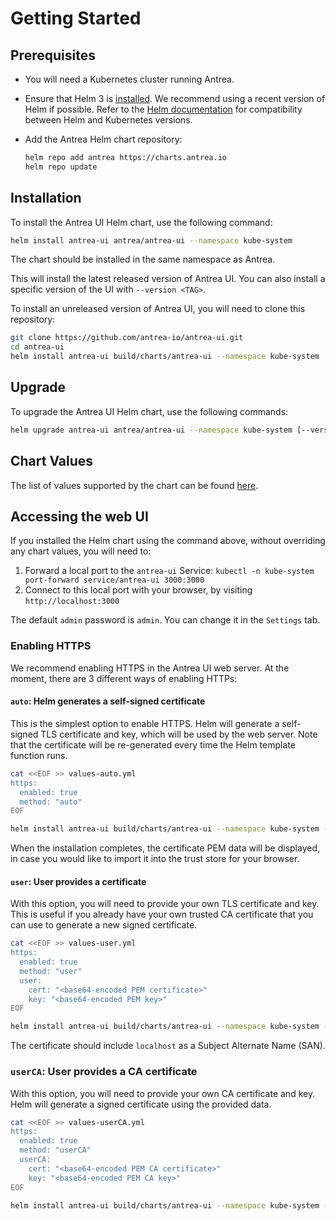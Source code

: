 # Getting Started

## Prerequisites

* You will need a Kubernetes cluster running Antrea.
* Ensure that Helm 3 is [installed](https://helm.sh/docs/intro/install/). We
  recommend using a recent version of Helm if possible. Refer to the [Helm
  documentation](https://helm.sh/docs/topics/version_skew/) for compatibility
  between Helm and Kubernetes versions.
* Add the Antrea Helm chart repository:

  ```bash
  helm repo add antrea https://charts.antrea.io
  helm repo update
  ```

## Installation

To install the Antrea UI Helm chart, use the following command:

```bash
helm install antrea-ui antrea/antrea-ui --namespace kube-system
```

The chart should be installed in the same namespace as Antrea.

This will install the latest released version of Antrea UI. You can also install
a specific version of the UI with `--version <TAG>`.

To install an unreleased version of Antrea UI, you will need to clone this
repository:

```bash
git clone https://github.com/antrea-io/antrea-ui.git
cd antrea-ui
helm install antrea-ui build/charts/antrea-ui --namespace kube-system
```

## Upgrade

To upgrade the Antrea UI Helm chart, use the following commands:

```bash
helm upgrade antrea-ui antrea/antrea-ui --namespace kube-system [--version <TAG>]
```

## Chart Values

The list of values supported by the chart can be found
[here](../build/charts/antrea-ui/README.md).

## Accessing the web UI

If you installed the Helm chart using the command above, without overriding any
chart values, you will need to:

1. Forward a local port to the `antrea-ui` Service: `kubectl -n kube-system port-forward service/antrea-ui 3000:3000`
2. Connect to this local port with your browser, by visiting `http://localhost:3000`

The default `admin` password is `admin`. You can change it in the `Settings`
tab.

### Enabling HTTPS

We recommend enabling HTTPS in the Antrea UI web server. At the moment, there
are 3 different ways of enabling HTTPs:

#### `auto`: Helm generates a self-signed certificate

This is the simplest option to enable HTTPS. Helm will generate a self-signed
TLS certificate and key, which will be used by the web server. Note that the
certificate will be re-generated every time the Helm template function runs.

```bash
cat <<EOF >> values-auto.yml
https:
  enabled: true
  method: "auto"
EOF

helm install antrea-ui build/charts/antrea-ui --namespace kube-system -f values-auto.yml
```

When the installation completes, the certificate PEM data will be displayed, in
case you would like to import it into the trust store for your browser.

#### `user`: User provides a certificate

With this option, you will need to provide your own TLS certificate and
key. This is useful if you already have your own trusted CA certificate that you
can use to generate a new signed certificate.

```bash
cat <<EOF >> values-user.yml
https:
  enabled: true
  method: "user"
  user:
    cert: "<base64-encoded PEM certificate>"
    key: "<base64-encoded PEM key>"
EOF

helm install antrea-ui build/charts/antrea-ui --namespace kube-system -f values-user.yml
```

The certificate should include `localhost` as a Subject Alternate Name (SAN).

### `userCA`: User provides a CA certificate

With this option, you will need to provide your own CA certificate and
key. Helm will generate a signed certificate using the provided data.

```bash
cat <<EOF >> values-userCA.yml
https:
  enabled: true
  method: "userCA"
  userCA:
    cert: "<base64-encoded PEM CA certificate>"
    key: "<base64-encoded PEM CA key>"
EOF

helm install antrea-ui build/charts/antrea-ui --namespace kube-system -f values-userCA.yml
```
